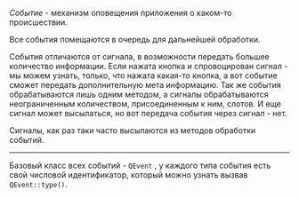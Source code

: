 _Событие_ - механизм оповещения приложения о каком-то происшествии.

Все события помещаются в очередь для дальнейшей обработки.

События отличаются от сигнала, в возможности передать большее количество информации. Если нажата кнопка и спровоцирован сигнал - мы можем узнать, только, что нажата какая-то кнопка, а вот событие сможет передать дополнительную мета информацию. Так же события обрабатываются лишь одним методом, а сигналы обрабатываются неограниченным количеством, присоединенным к ним, слотов. И еще сигнал может высылаться, но вот передача события через сигнал - нет.

Сигналы, как раз таки часто высылаются из методов обработки событий.

---

Базовый класс всех событий - `QEvent` , у каждого типа события есть свой числовой идентификатор, который можно узнать вызвав `QEvent::type()`.